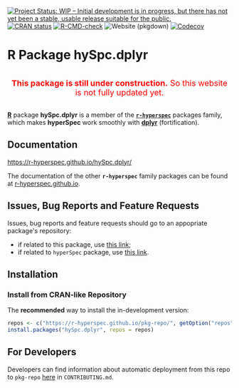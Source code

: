 
<!-- badges: start -->
[![Project Status: WIP – Initial development is in progress, but there has not yet been a stable, usable release suitable for the public.](https://www.repostatus.org/badges/latest/wip.svg)](https://www.repostatus.org/#wip)
[![CRAN status](https://www.r-pkg.org/badges/version-last-release/hySpc.dplyr)](https://cran.r-project.org/package=hySpc.dplyr)
[![R-CMD-check](https://github.com/r-hyperspec/hySpc.dplyr/workflows/R-CMD-check/badge.svg)](https://github.com/r-hyperspec/hySpc.dplyr/actions)
![Website (pkgdown)](https://github.com/r-hyperspec/hySpc.dplyr/workflows/Website%20(pkgdown)/badge.svg)
[![Codecov](https://codecov.io/gh/r-hyperspec/hySpc.dplyr/branch/develop/graph/badge.svg)](https://codecov.io/gh/r-hyperspec/hySpc.dplyr?branch=develop)
<!--[![metacran downloads](https://cranlogs.r-pkg.org/badges/grand-total/hySpc.dplyr)](https://cran.r-project.org/package=hySpc.dplyr)-->
<!--[![metacran downloads](https://cranlogs.r-pkg.org/badges/hySpc.dplyr)](https://cran.r-project.org/package=hySpc.dplyr)-->
<!-- badges: end -->


<!-- ---------------------------------------------------------------------- -->
# R Package **hySpc.dplyr**
<!-- ---------------------------------------------------------------------- -->
<br>
<center>
<font color="red" size=4>
<b>This package is still under construction.</b>  
So this website is not fully updated yet.  
</font>
</center>
<br>
<!-- ---------------------------------------------------------------------- -->

[**R**](https://www.r-project.org/) package **hySpc.dplyr** is a member of the [**`r-hyperspec`**](https://r-hyperspec.github.io/) packages family, which makes **hyperSpec** work smoothly with [**dplyr**](https://dplyr.tidyverse.org/) (fortification).

<!-- ---------------------------------------------------------------------- -->

## Documentation

https://r-hyperspec.github.io/hySpc.dplyr/

<!--
There are two versions of **hySpc.dplyr** online documentation:

a. for the [released version](https://r-hyperspec.github.io/hySpc.dplyr/) of package,  
b. for the [development version](https://r-hyperspec.github.io/hySpc.dplyr/dev/) of package.
-->

The documentation of the other **`r-hyperspec`** family packages can be found at [r-hyperspec.github.io](https://r-hyperspec.github.io/).

<!-- ---------------------------------------------------------------------- -->

## Issues, Bug Reports and Feature Requests

Issues, bug reports and feature requests should go to an appopriate package's repository:

- if related to this package, use [this link](https://github.com/r-hyperspec/hySpc.dplyr/issues);
- if related to `hyperSpec` package, use [this link](https://github.com/r-hyperspec/hyperSpec/issues).
<!-- ---------------------------------------------------------------------- -->


## Installation

<!--
### Install from CRAN

> **NOTE:** this package is not relesed yet!

You can install the released version of **hySpc.dplyr** from [CRAN](https://cran.r-project.org/package=hySpc.dplyr) with:

```r
install.packages("hySpc.dplyr")
```
-->


### Install from CRAN-like Repository

The **recommended** way to install the in-development version:

```r
repos <- c("https://r-hyperspec.github.io/pkg-repo/", getOption("repos"))
install.packages("hySpc.dplyr", repos = repos)
```


## For Developers

Developers can find information about automatic deployment from this repo to `pkg-repo` [here](https://github.com/r-hyperspec/pkg-repo) in `CONTRIBUTING.md`.
